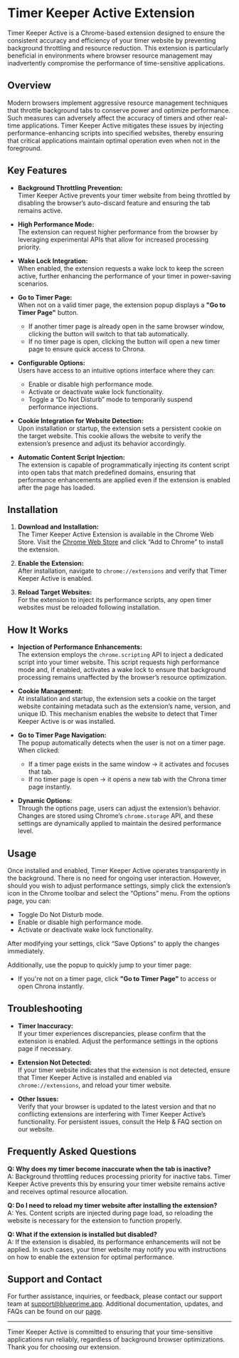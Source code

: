 # Timer Keeper Active Extension

Timer Keeper Active is a Chrome-based extension designed to ensure the consistent accuracy and efficiency of your timer website by preventing background throttling and resource reduction. This extension is particularly beneficial in environments where browser resource management may inadvertently compromise the performance of time-sensitive applications.

## Overview

Modern browsers implement aggressive resource management techniques that throttle background tabs to conserve power and optimize performance. Such measures can adversely affect the accuracy of timers and other real-time applications. Timer Keeper Active mitigates these issues by injecting performance-enhancing scripts into specified websites, thereby ensuring that critical applications maintain optimal operation even when not in the foreground.

## Key Features

- **Background Throttling Prevention:**  
  Timer Keeper Active prevents your timer website from being throttled by disabling the browser’s auto-discard feature and ensuring the tab remains active.

- **High Performance Mode:**  
  The extension can request higher performance from the browser by leveraging experimental APIs that allow for increased processing priority.

- **Wake Lock Integration:**  
  When enabled, the extension requests a wake lock to keep the screen active, further enhancing the performance of your timer in power-saving scenarios.

- **Go to Timer Page:**  
  When not on a valid timer page, the extension popup displays a **"Go to Timer Page"** button.
  - If another timer page is already open in the same browser window, clicking the button will switch to that tab automatically.
  - If no timer page is open, clicking the button will open a new timer page to ensure quick access to Chrona.

- **Configurable Options:**  
  Users have access to an intuitive options interface where they can:
  - Enable or disable high performance mode.
  - Activate or deactivate wake lock functionality.
  - Toggle a “Do Not Disturb” mode to temporarily suspend performance injections.
  
- **Cookie Integration for Website Detection:**  
  Upon installation or startup, the extension sets a persistent cookie on the target website. This cookie allows the website to verify the extension’s presence and adjust its behavior accordingly.

- **Automatic Content Script Injection:**  
  The extension is capable of programmatically injecting its content script into open tabs that match predefined domains, ensuring that performance enhancements are applied even if the extension is enabled after the page has loaded.

## Installation

1. **Download and Installation:**  
   The Timer Keeper Active Extension is available in the Chrome Web Store. Visit the [Chrome Web Store](https://chrome.google.com/webstore/detail/jndhblddppbjacboankdagkmbnnmpbdf) and click “Add to Chrome” to install the extension.

2. **Enable the Extension:**  
   After installation, navigate to `chrome://extensions` and verify that Timer Keeper Active is enabled.

3. **Reload Target Websites:**  
   For the extension to inject its performance scripts, any open timer websites must be reloaded following installation.

## How It Works

- **Injection of Performance Enhancements:**  
  The extension employs the `chrome.scripting` API to inject a dedicated script into your timer website. This script requests high performance mode and, if enabled, activates a wake lock to ensure that background processing remains unaffected by the browser’s resource optimization.

- **Cookie Management:**  
  At installation and startup, the extension sets a cookie on the target website containing metadata such as the extension’s name, version, and unique ID. This mechanism enables the website to detect that Timer Keeper Active is or was installed.

- **Go to Timer Page Navigation:**  
  The popup automatically detects when the user is not on a timer page.  
  When clicked:
  - If a timer page exists in the same window → it activates and focuses that tab.
  - If no timer page is open → it opens a new tab with the Chrona timer page instantly.

- **Dynamic Options:**  
  Through the options page, users can adjust the extension’s behavior. Changes are stored using Chrome’s `chrome.storage` API, and these settings are dynamically applied to maintain the desired performance level.

## Usage

Once installed and enabled, Timer Keeper Active operates transparently in the background. There is no need for ongoing user interaction. However, should you wish to adjust performance settings, simply click the extension’s icon in the Chrome toolbar and select the “Options” menu. From the options page, you can:

- Toggle Do Not Disturb mode.
- Enable or disable high performance mode.
- Activate or deactivate wake lock functionality.

After modifying your settings, click “Save Options” to apply the changes immediately.

Additionally, use the popup to quickly jump to your timer page:
- If you're not on a timer page, click **"Go to Timer Page"** to access or open Chrona instantly.

## Troubleshooting

- **Timer Inaccuracy:**  
  If your timer experiences discrepancies, please confirm that the extension is enabled. Adjust the performance settings in the options page if necessary.

- **Extension Not Detected:**  
  If your timer website indicates that the extension is not detected, ensure that Timer Keeper Active is installed and enabled via `chrome://extensions`, and reload your timer website.

- **Other Issues:**  
  Verify that your browser is updated to the latest version and that no conflicting extensions are interfering with Timer Keeper Active’s functionality. For persistent issues, consult the Help & FAQ section on our website.

## Frequently Asked Questions

**Q: Why does my timer become inaccurate when the tab is inactive?**  
A: Background throttling reduces processing priority for inactive tabs. Timer Keeper Active prevents this by ensuring your timer website remains active and receives optimal resource allocation.

**Q: Do I need to reload my timer website after installing the extension?**  
A: Yes. Content scripts are injected during page load, so reloading the website is necessary for the extension to function properly.

**Q: What if the extension is installed but disabled?**  
A: If the extension is disabled, its performance enhancements will not be applied. In such cases, your timer website may notify you with instructions on how to enable the extension for optimal performance.

## Support and Contact

For further assistance, inquiries, or feedback, please contact our support team at [support@blueprime.app](mailto:support@blueprime.app). Additional documentation, updates, and FAQs can be found on our [page](https://primeportfolio.azurewebsites.net).

---

Timer Keeper Active is committed to ensuring that your time-sensitive applications run reliably, regardless of background browser optimizations. Thank you for choosing our extension.
